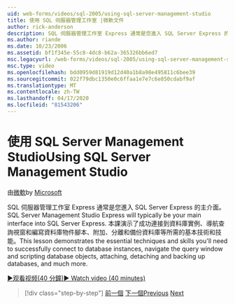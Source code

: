 ```yaml
---
uid: web-forms/videos/sql-2005/using-sql-server-management-studio
title: 使用 SQL 伺服器管理工作室 |微軟文件
author: rick-anderson
description: SQL 伺服器管理工作室 Express 通常是您進入 SQL Server Express 的主介面。 本課展示了基本技術和滑雪...
ms.author: riande
ms.date: 10/23/2006
ms.assetid: bf1f345e-55c8-4dc8-b62a-365326bb6ed7
msc.legacyurl: /web-forms/videos/sql-2005/using-sql-server-management-studio
msc.type: video
ms.openlocfilehash: bdd0959d81919d12d40a1b8a98e495811c6bee39
ms.sourcegitcommit: 022f79dbc1350e0c6ffaa1e7e7c6e850cdabf9af
ms.translationtype: MT
ms.contentlocale: zh-TW
ms.lasthandoff: 04/17/2020
ms.locfileid: "81543206"
---
```

# <a name="using-sql-server-management-studio"></a><span data-ttu-id="00d3a-104">使用 SQL Server Management Studio</span><span class="sxs-lookup"><span data-stu-id="00d3a-104">Using SQL Server Management Studio</span></span>

<span data-ttu-id="00d3a-105">由[微軟](https://github.com/microsoft)</span><span class="sxs-lookup"><span data-stu-id="00d3a-105">by [Microsoft](https://github.com/microsoft)</span></span>

<span data-ttu-id="00d3a-106">SQL 伺服器管理工作室 Express 通常是您進入 SQL Server Express 的主介面。</span><span class="sxs-lookup"><span data-stu-id="00d3a-106">SQL Server Management Studio Express will typically be your main interface into SQL Server Express.</span></span> <span data-ttu-id="00d3a-107">本課演示了成功連接到資料庫實例、導航查詢視窗和編寫資料庫物件腳本、附加、分離和備份資料庫等所需的基本技術和技能。</span><span class="sxs-lookup"><span data-stu-id="00d3a-107">This lesson demonstrates the essential techniques and skills you'll need to successfully connect to database instances, navigate the query window and scripting database objects, attaching, detaching and backing up databases, and much more.</span></span>

[<span data-ttu-id="00d3a-108">&#9654;观看视频(40 分鐘)</span><span class="sxs-lookup"><span data-stu-id="00d3a-108">&#9654; Watch video (40 minutes)</span></span>](https://channel9.msdn.com/Blogs/ASP-NET-Site-Videos/using-sql-server-management-studio)

> [!div class="step-by-step"]
> <span data-ttu-id="00d3a-109">[前一個](connecting-your-web-application-to-sql-server-2005-express-edition.md)
> [下一個](getting-started-with-reporting-services.md)</span><span class="sxs-lookup"><span data-stu-id="00d3a-109">[Previous](connecting-your-web-application-to-sql-server-2005-express-edition.md)
[Next](getting-started-with-reporting-services.md)</span></span>
